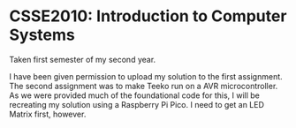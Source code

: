 # CSSE2010: Introduction to Computer Systems

Taken first semester of my second year.

I have been given permission to upload my solution to the first assignment. The second assignment was to make Teeko run on a AVR microcontroller. As we were provided much of the foundational code for this, I will be recreating my solution using a Raspberry Pi Pico. I need to get an LED Matrix first, however.
